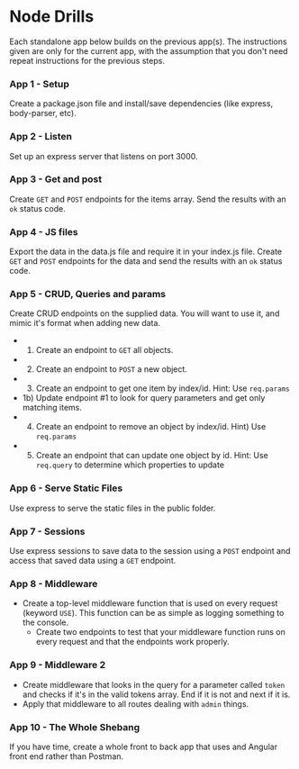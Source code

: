 # Node Drills
Each standalone app below builds on the previous app(s). The instructions given are only for the current app, with the assumption that you don't need repeat instructions for the previous steps.

### App 1 - Setup
Create a package.json file and install/save dependencies (like express, body-parser, etc).

### App 2 - Listen
Set up an express server that listens on port 3000.

### App 3 - Get and post
Create `GET` and `POST` endpoints for the items array. Send the results with an `ok` status code.

### App 4 - JS files
Export the data in the data.js file and require it in your index.js file. Create `GET` and `POST` endpoints for the data and send the results with an `ok` status code.

### App 5 - CRUD, Queries and params

Create CRUD endpoints on the supplied data.  You will want to use it, and mimic it's format when adding new data.

- 1) Create an endpoint to `GET` all objects.
- 2) Create an endpoint to `POST` a new object.
- 3) Create an endpoint to get one item by index/id. Hint: Use `req.params`
- 1b) Update endpoint #1 to look for query parameters and get only matching items.
- 4) Create an endpoint to remove an object by index/id. Hint) Use `req.params`
- 5) Create an endpoint that can update one object by id. Hint: Use `req.query` to determine which properties to update

### App 6 - Serve Static Files
Use express to serve the static files in the public folder.

### App 7 - Sessions
Use express sessions to save data to the session using a `POST` endpoint and access that saved data using a `GET` endpoint.

### App 8 - Middleware
- Create a top-level middleware function that is used on every request (keyword `USE`). This function can be as simple as logging something to the console.
  - Create two endpoints to test that your middleware function runs on every request and that the endpoints work properly.
  
### App 9 - Middleware 2
- Create middleware that looks in the query for a parameter called `token` and checks if it's in the valid tokens array. End if it is not and next if it is.
- Apply that middleware to all routes dealing with `admin` things.

### App 10 - The Whole Shebang
If you have time, create a whole front to back app that uses and Angular front end rather than Postman.
